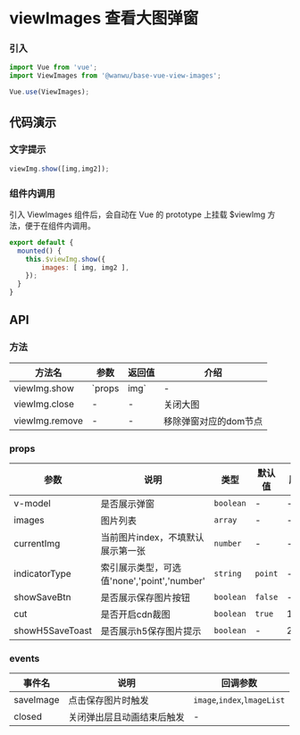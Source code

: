 # viewImages 查看大图弹窗

### 引入

```js
import Vue from 'vue';
import ViewImages from '@wanwu/base-vue-view-images';

Vue.use(ViewImages);
```

## 代码演示

### 文字提示

```js
viewImg.show([img,img2]);
```


### 组件内调用

引入 ViewImages 组件后，会自动在 Vue 的 prototype 上挂载 $viewImg 方法，便于在组件内调用。

```js
export default {
  mounted() {
    this.$viewImg.show({
        images: [ img, img2 ],
    });
  }
}
```

## API

### 方法

| 方法名 | 参数 | 返回值 | 介绍 |
|------|------|------|------|
| viewImg.show | `props | img` | - | 展示大图 |
| viewImg.close | - | - | 关闭大图 |
| viewImg.remove | - | - | 移除弹窗对应的dom节点 |


### props

| 参数 | 说明 | 类型 | 默认值 | 版本 |
|------|------|------|------|------|
| v-model | 是否展示弹窗 | `boolean` | - | - |
| images | 图片列表 | `array` | - | - |
| currentImg | 当前图片index，不填默认展示第一张 | `number` | - | - | - |
| indicatorType | 索引展示类型，可选值'none','point','number' | `string` | `point` | - |
| showSaveBtn | 是否展示保存图片按钮 | `boolean` | `false` | - |
| cut | 是否开启cdn裁图 | `boolean` | `true` | 1.6.0 |
| showH5SaveToast | 是否展示h5保存图片提示 | `boolean` | - | 2.0.0 |


### events

| 事件名 | 说明 | 回调参数 |
|------|------|------|
| saveImage | 点击保存图片时触发 | `image`,`index`,`lmageList` |
| closed | 关闭弹出层且动画结束后触发 | - |
